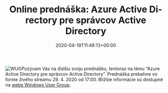 ﻿---
id: 9700
title: 'Online prednáška: Azure Active Directory pre&nbsp;správcov Active Directory'
date: '2020-04-19T11:48:13+00:00'
layout: post
permalink: /sk/prednaska-azure-active-directory/
lang: sk
tags:
    - 'Active Directory'
    - 'Microsoft Azure'
    - Prednášky
    - Security
    - Video
    - WUG
---

![WUG](https://www.dsinternals.com/wp-content/uploads/wug.png)Pozývam Vás na ďalšiu svoju prednášku, tentoraz na tému “Azure Active Directory pre správcov Active Directory”. Prednáška prebehne vo forme živého streamu 29. 4. 2020 od 17:00. Bližšie informácie sú dostupné na [webe Windows User Group](https://wug.cz/online/akce/1266-Azure-Active-Directory-pro-spravce-Active-Directory).